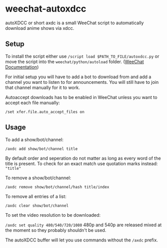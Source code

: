 # weechat-autoxdcc	
 autoXDCC or short axdc is a small WeeChat script to automatically download anime shows via xdcc.

## Setup
 To install the script either use `/script load $PATH_TO_FILE/autoxdcc.py` or move the script into the `weechat/python/autoload` folder. ([WeeChat Documentation](https://weechat.org/files/doc/devel/weechat_scripting.en.html#load_script))

 For initial setup you will have to add a bot to download from and add a channel you want to listen to for announcements. You will still have to join that channel manually for it to work.

 Autoaccept downloads has to be enabled in WeeChat unless you want to accept each file manually:

 `/set xfer.file.auto_accept_files on`

## Usage
 To add a show/bot/channel:

 `/axdc add show/bot/channel title`

 By default order and seperation do not matter as long as every word of the title is present. To check for an exact match use quotation marks instead: `"title"`

To remove a show/bot/channel:

`/axdc remove show/bot/channel/hash title/index`

To remove all entries of a list:

`/axdc clear show/bot/channel`

To set the video resolution to be downloaded:

`/axdc set quality 480/540/720/1080`
480p and 540p are released mixed at the moment so they probably shouldn't be used.

The autoXDCC buffer will let you use commands without the `/axdc` prefix.
